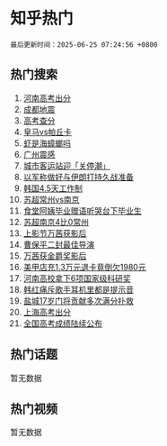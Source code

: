 # 知乎热门

`最后更新时间：2025-06-25 07:24:56 +0800`

## 热门搜索

1. [河南高考出分](https://www.zhihu.com/search?q=%E6%B2%B3%E5%8D%97%E9%AB%98%E8%80%83%E5%87%BA%E5%88%86)
1. [成都地震](https://www.zhihu.com/search?q=%E6%88%90%E9%83%BD%E5%9C%B0%E9%9C%87)
1. [高考查分](https://www.zhihu.com/search?q=%E9%AB%98%E8%80%83%E6%9F%A5%E5%88%86)
1. [皇马vs帕丘卡](https://www.zhihu.com/search?q=%E7%9A%87%E9%A9%ACvs%E5%B8%95%E4%B8%98%E5%8D%A1)
1. [虾是海蟑螂吗](https://www.zhihu.com/search?q=%E8%99%BE%E6%98%AF%E6%B5%B7%E8%9F%91%E8%9E%82%E5%90%97)
1. [广州震感](https://www.zhihu.com/search?q=%E5%B9%BF%E5%B7%9E%E9%9C%87%E6%84%9F)
1. [城市客运站迎「关停潮」](https://www.zhihu.com/search?q=%E5%9F%8E%E5%B8%82%E5%AE%A2%E8%BF%90%E7%AB%99%E8%BF%8E%E3%80%8C%E5%85%B3%E5%81%9C%E6%BD%AE%E3%80%8D)
1. [以军称做好与伊朗打持久战准备](https://www.zhihu.com/search?q=%E4%BB%A5%E5%86%9B%E7%A7%B0%E5%81%9A%E5%A5%BD%E4%B8%8E%E4%BC%8A%E6%9C%97%E6%89%93%E6%8C%81%E4%B9%85%E6%88%98%E5%87%86%E5%A4%87)
1. [韩国4.5天工作制](https://www.zhihu.com/search?q=%E9%9F%A9%E5%9B%BD4.5%E5%A4%A9%E5%B7%A5%E4%BD%9C%E5%88%B6)
1. [苏超常州vs南京](https://www.zhihu.com/search?q=%E8%8B%8F%E8%B6%85%E5%B8%B8%E5%B7%9Evs%E5%8D%97%E4%BA%AC)
1. [食堂阿姨毕业赠语听哭台下毕业生](https://www.zhihu.com/search?q=%E9%A3%9F%E5%A0%82%E9%98%BF%E5%A7%A8%E6%AF%95%E4%B8%9A%E8%B5%A0%E8%AF%AD%E5%90%AC%E5%93%AD%E5%8F%B0%E4%B8%8B%E6%AF%95%E4%B8%9A%E7%94%9F)
1. [苏超南京4比0常州](https://www.zhihu.com/search?q=%E8%8B%8F%E8%B6%85%E5%8D%97%E4%BA%AC4%E6%AF%940%E5%B8%B8%E5%B7%9E)
1. [上影节万茜获影后](https://www.zhihu.com/search?q=%E4%B8%8A%E5%BD%B1%E8%8A%82%E4%B8%87%E8%8C%9C%E8%8E%B7%E5%BD%B1%E5%90%8E)
1. [曹保平二封最佳导演](https://www.zhihu.com/search?q=%E6%9B%B9%E4%BF%9D%E5%B9%B3%E4%BA%8C%E5%B0%81%E6%9C%80%E4%BD%B3%E5%AF%BC%E6%BC%94)
1. [万茜获金爵奖影后](https://www.zhihu.com/search?q=%E4%B8%87%E8%8C%9C%E8%8E%B7%E9%87%91%E7%88%B5%E5%A5%96%E5%BD%B1%E5%90%8E)
1. [美甲店充1.3万元退卡竟倒欠1980元](https://www.zhihu.com/search?q=%E7%BE%8E%E7%94%B2%E5%BA%97%E5%85%851.3%E4%B8%87%E5%85%83%E9%80%80%E5%8D%A1%E7%AB%9F%E5%80%92%E6%AC%A01980%E5%85%83)
1. [河南高校拿下6项国家级科研奖](https://www.zhihu.com/search?q=%E6%B2%B3%E5%8D%97%E9%AB%98%E6%A0%A1%E6%8B%BF%E4%B8%8B6%E9%A1%B9%E5%9B%BD%E5%AE%B6%E7%BA%A7%E7%A7%91%E7%A0%94%E5%A5%96)
1. [韩红痛斥歌手耳机里都是提示音](https://www.zhihu.com/search?q=%E9%9F%A9%E7%BA%A2%E7%97%9B%E6%96%A5%E6%AD%8C%E6%89%8B%E8%80%B3%E6%9C%BA%E9%87%8C%E9%83%BD%E6%98%AF%E6%8F%90%E7%A4%BA%E9%9F%B3)
1. [盐城17岁门将贡献多次满分扑救](https://www.zhihu.com/search?q=%E7%9B%90%E5%9F%8E17%E5%B2%81%E9%97%A8%E5%B0%86%E8%B4%A1%E7%8C%AE%E5%A4%9A%E6%AC%A1%E6%BB%A1%E5%88%86%E6%89%91%E6%95%91)
1. [上海高考出分](https://www.zhihu.com/search?q=%E4%B8%8A%E6%B5%B7%E9%AB%98%E8%80%83%E5%87%BA%E5%88%86)
1. [全国高考成绩陆续公布](https://www.zhihu.com/search?q=%E5%85%A8%E5%9B%BD%E9%AB%98%E8%80%83%E6%88%90%E7%BB%A9%E9%99%86%E7%BB%AD%E5%85%AC%E5%B8%83)

## 热门话题

暂无数据

## 热门视频

暂无数据